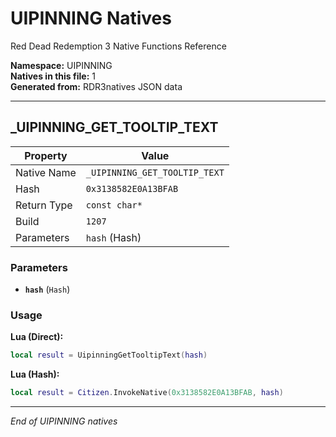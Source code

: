 # UIPINNING Natives

Red Dead Redemption 3 Native Functions Reference

**Namespace:** UIPINNING  
**Natives in this file:** 1  
**Generated from:** RDR3natives JSON data

---

## _UIPINNING_GET_TOOLTIP_TEXT

| Property | Value |
|----------|-------|
| Native Name | `_UIPINNING_GET_TOOLTIP_TEXT` |
| Hash | `0x3138582E0A13BFAB` |
| Return Type | `const char*` |
| Build | `1207` |
| Parameters | `hash` (Hash) |

### Parameters

- **`hash`** (`Hash`)

### Usage

**Lua (Direct):**
```lua
local result = UipinningGetTooltipText(hash)
```

**Lua (Hash):**
```lua
local result = Citizen.InvokeNative(0x3138582E0A13BFAB, hash)
```


---

*End of UIPINNING natives*
